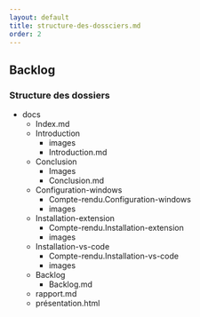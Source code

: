 ```yaml
---
layout: default
title: structure-des-dossciers.md
order: 2
---
```

<!--  -->

## Backlog
### Structure des dossiers

- docs
  - Index.md
  - Introduction
    - images
    - Introduction.md
  - Conclusion
    - Images
    - Conclusion.md
  - Configuration-windows
    - Compte-rendu.Configuration-windows
    - images
  - Installation-extension
    - Compte-rendu.Installation-extension
    - images
  - Installation-vs-code
    - Compte-rendu.Installation-vs-code
    - images
  - Backlog
    - Backlog.md
  -  rapport.md
  -  présentation.html

